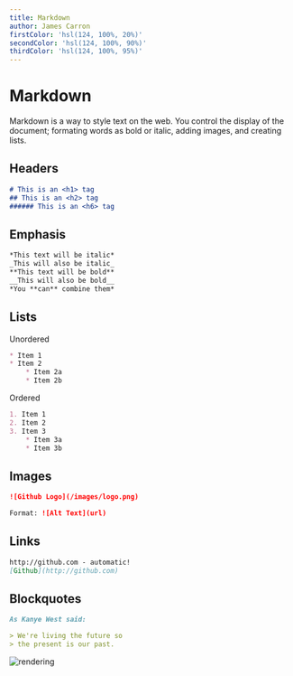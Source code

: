 ```yaml
---
title: Markdown
author: James Carron
firstColor: 'hsl(124, 100%, 20%)'
secondColor: 'hsl(124, 100%, 90%)'
thirdColor: 'hsl(124, 100%, 95%)'
---
```



<div class="card">

# Markdown
   
Markdown is a way to style text on the web. You control the display of the document; formating words as bold or italic, adding images, and creating lists.

</div>
<div class="card">

## Headers 

```markdown
# This is an <h1> tag
## This is an <h2> tag
###### This is an <h6> tag
```
## Emphasis

```markdown
*This text will be italic*
_This will also be italic_
**This text will be bold**
__This will also be bold__
*You **can** combine them*
```

</div>
<div class="card">

## Lists

Unordered

```markdown
* Item 1
* Item 2
    * Item 2a
    * Item 2b
```

Ordered

```markdown
1. Item 1
2. Item 2
3. Item 3
    * Item 3a
    * Item 3b
```

</div>
<div class="card">

## Images 

```markdown
![Github Logo](/images/logo.png)

Format: ![Alt Text](url)
```

## Links

```markdown
http://github.com - automatic!
[Github](http://github.com)
```

</div>
<div class="card">

## Blockquotes

```markdown
As Kanye West said:

> We're living the future so
> the present is our past.
```

![rendering](1.png)
